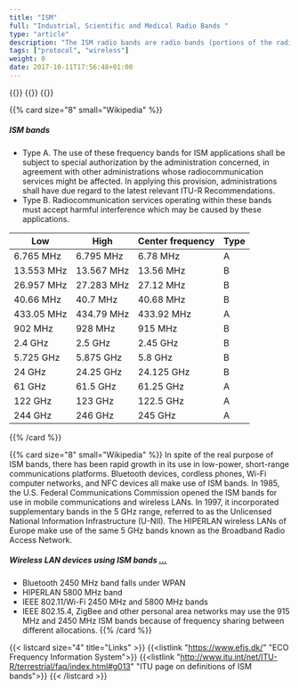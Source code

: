 ```yaml
---
title: "ISM"
full: "Industrial, Scientific and Medical Radio Bands "
type: "article"
description: "The ISM radio bands are radio bands (portions of the radio spectrum) reserved internationally for the use of radio frequency (RF) energy for industrial, scientific and medical purposes other than telecommunications. Examples of applications in these bands include radio-frequency process heating, microwave ovens, and medical diathermy machines. The powerful emissions of these devices can create electromagnetic interference and disrupt radio communication using the same frequency, so these devices were limited to certain bands of frequencies. In general, communications equipment operating in these bands must tolerate any interference generated by ISM applications, and users have no regulatory protection from ISM device operation."
tags: ["protocol", "wireless"]
weight: 0
date: 2017-10-11T17:56:48+01:00
---
```


{{<card size="4" small="Wikipedia" style="info">}}
{{<description>}}
{{</card>}}

{{% card size="8" small="Wikipedia" %}}
##### ISM bands
- Type A. The use of these frequency bands for ISM applications shall be subject to special authorization by the administration concerned, in agreement with other administrations whose radiocommunication services might be affected. In applying this provision, administrations shall have due regard to the latest relevant ITU-R Recommendations.
- Type B. Radiocommunication services operating within these bands must accept harmful interference which may be caused by these applications.

|Low|High|Center frequency|Type|
|--- |--- |--- |--- |
|6.765 MHz|6.795 MHz|6.78 MHz|A|
|13.553 MHz|13.567 MHz|13.56 MHz|B|
|26.957 MHz|27.283 MHz|27.12 MHz|B|
|40.66 MHz|40.7 MHz|40.68 MHz|B|
|433.05 MHz|434.79 MHz|433.92 MHz|A|
|902 MHz|928 MHz|915 MHz|B|
|2.4 GHz|2.5 GHz|2.45 GHz|B|
|5.725 GHz|5.875 GHz|5.8 GHz|B|
|24 GHz|24.25 GHz|24.125 GHz|B|
|61 GHz|61.5 GHz|61.25 GHz|A|
|122 GHz|123 GHz|122.5 GHz|A|
|244 GHz|246 GHz|245 GHz|A|
{{% /card %}}

{{% card size="8" small="Wikipedia" %}}
In spite of the real purpose of ISM bands, there has been rapid growth in its use in low-power, short-range communications platforms. Bluetooth devices, cordless phones, Wi-Fi computer networks, and NFC devices all make use of ISM bands. In 1985, the U.S. Federal Communications Commission opened the ISM bands for use in mobile communications and wireless LANs. In 1997, it incorporated supplementary bands in the 5 GHz range, referred to as the Unlicensed National Information Infrastructure (U-NII). The HIPERLAN wireless LANs of Europe make use of the same 5 GHz bands known as the Broadband Radio Access Network.

##### Wireless LAN devices using ISM bands [...](https://en.wikipedia.org/wiki/ISM_band#Non-ISM_uses)
- Bluetooth 2450 MHz band falls under WPAN
- HIPERLAN 5800 MHz band
- IEEE 802.11/Wi-Fi 2450 MHz and 5800 MHz bands
- IEEE 802.15.4, ZigBee and other personal area networks may use the 915 MHz and 2450 MHz ISM bands because of frequency sharing between different allocations.
{{% /card %}}

{{< listcard size="4" title="Links" >}}
    {{<listlink "https://www.efis.dk/" "ECO Frequency Information System">}}
    {{<listlink "http://www.itu.int/net/ITU-R/terrestrial/faq/index.html#g013" "ITU page on definitions of ISM bands">}}
{{< /listcard >}}